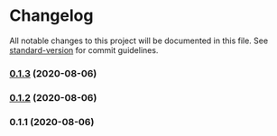 # Changelog

All notable changes to this project will be documented in this file. See [standard-version](https://github.com/conventional-changelog/standard-version) for commit guidelines.

### [0.1.3](https://github.com/ximoThorn/Doran/compare/v0.1.2...v0.1.3) (2020-08-06)

### [0.1.2](https://github.com/ximoThorn/Doran/compare/v0.1.1...v0.1.2) (2020-08-06)

### 0.1.1 (2020-08-06)

